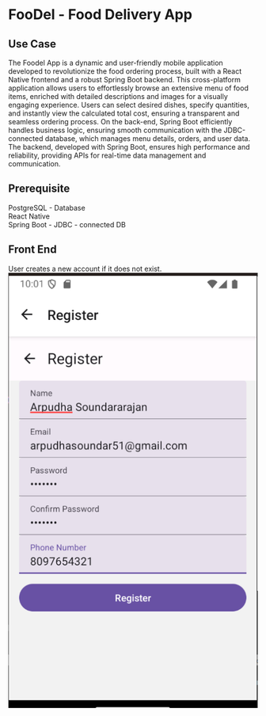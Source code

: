 # FooDel - Food Delivery App
## Use Case
   The Foodel App is a dynamic and user-friendly mobile application developed to revolutionize the food ordering process, built with a React Native frontend and a robust Spring Boot backend. This cross-platform application allows users to effortlessly browse an extensive menu of food items, enriched with detailed descriptions and images for a visually engaging experience. Users can select desired dishes, specify quantities, and instantly view the calculated total cost, ensuring a transparent and seamless ordering process. On the back-end, Spring Boot efficiently handles business logic, ensuring smooth communication with the JDBC-connected database, which manages menu details, orders, and user data. The backend, developed with Spring Boot, ensures high performance and reliability, providing APIs for real-time data management and communication.

## Prerequisite
PostgreSQL - Database\
React Native\
Spring Boot - JDBC - connected DB

## Front End
User creates a new account if it does not exist.\
![](Screenshots/newacccreate.png)
